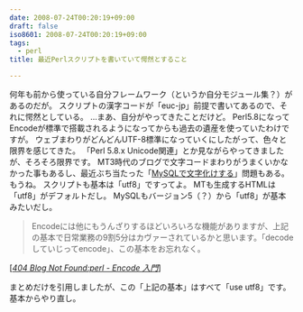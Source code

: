 ```yaml
---
date: 2008-07-24T00:20:19+09:00
draft: false
iso8601: 2008-07-24T00:20:19+09:00
tags:
  - perl
title: 最近Perlスクリプトを書いていて愕然とすること

---
```


<p>何年も前から使っている自分フレームワーク（というか自分モジュール集？）があるのだが。
スクリプトの漢字コードが「euc-jp」前提で書いてあるので、それに愕然としている。
&#133;まあ、自分がやってきたことだけど。
Perl5.8になってEncodeが標準で搭載されるようになってからも過去の遺産を使っていたわけですが。
ウェブまわりがどんどんUTF-8標準になっていくにしたがって、色々と限界を感じてきた。
「Perl 5.8.x Unicode関連」とか見ながらやってきましたが、そろそろ限界です。
MT3時代のブログで文字コードまわりがうまくいかなかった事もあるし、最近ぶち当たった「<a href="https://www.nqou.net/2008/07/23/012951">MySQLで文字化けする</a>」問題もある。
もうね。
スクリプトも基本は「utf8」ですってよ。
MTも生成するHTMLは「utf8」がデフォルトだし。
MySQLもバージョン5（？）から「utf8」が基本みたいだし。</p>

<blockquote cite="http://blog.livedoor.jp/dankogai/archives/51031595.html" title="Source: 404 Blog Not Found:perl - Encode 入門; Accessed Date: 7/24/2008" class="blockquote"><p>Encodeには他にもうんざりするほどいろいろな機能がありますが、上記の基本で日常業務の9割5分はカヴァーされているかと思います。「decodeしていじってencode」、この基本をお忘れなく。</p></blockquote>

<div class="cite"> [<cite><a href="http://blog.livedoor.jp/dankogai/archives/51031595.html">404 Blog Not Found:perl - Encode 入門</a></cite>] </div>

<p>まとめだけを引用しましたが、この「上記の基本」はすべて「use utf8」です。
基本からやり直し。</p>
    	
